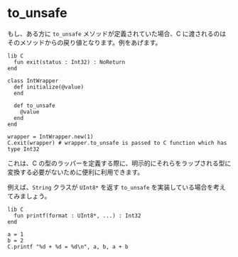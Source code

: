 # to_unsafe

もし、ある方に `to_unsafe` メソッドが定義されていた場合、C に渡されるのはそのメソッドからの戻り値となります。例をあげます。

```crystal
lib C
  fun exit(status : Int32) : NoReturn
end

class IntWrapper
  def initialize(@value)
  end

  def to_unsafe
    @value
  end
end

wrapper = IntWrapper.new(1)
C.exit(wrapper) # wrapper.to_unsafe is passed to C function which has type Int32
```

これは、C の型のラッパーを定義する際に、明示的にそれらをラップされる型に変換する必要がないために便利に利用できます。

例えば、`String` クラスが `UInt8*` を返す `to_unsafe` を実装している場合を考えてみましょう。

```crystal
lib C
  fun printf(format : UInt8*, ...) : Int32
end

a = 1
b = 2
C.printf "%d + %d = %d\n", a, b, a + b
```
